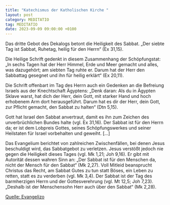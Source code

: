 ```yaml
---
title: "Katechismus der Katholischen Kirche "
layout: post
category: MEDITATIO
tag: MEDITATIO
date: 2023-09-09 09:00:00 +0100
---
```

Das dritte Gebot des Dekalogs betont die Heiligkeit des Sabbat. „Der siebte Tag ist Sabbat, Ruhetag, heilig für den Herrn“ (Ex 31,15).

Die Heilige Schrift gedenkt in diesem Zusammenhang der Schöpfungstat: „In sechs Tagen hat der Herr Himmel, Erde und Meer gemacht und alles, was dazugehört; am siebten Tag ruhte er.<!--more--> Darum hat der Herr den Sabbattag gesegnet und ihn für heilig erklärt“ (Ex 20,11).
 
Die Schrift offenbart im Tag des Herrn auch ein Gedenken an die Befreiung Israels aus der Knechtschaft Ägyptens: „Denk daran: Als du in Ägypten Sklave warst, hat dich der Herr, dein Gott, mit starker Hand und hoch erhobenem Arm dort herausgeführt. Darum hat es dir der Herr, dein Gott, zur Pflicht gemacht, den Sabbat zu halten“ (Dtn 5,15).

Gott hat Israel den Sabbat anvertraut, damit es ihn zum Zeichen des unverbrüchlichen Bundes halte (vgl. Ex 31,16). Der Sabbat ist für den Herrn da; er ist dem Lobpreis Gottes, seines Schöpfungswerkes und seiner Heilstaten für Israel vorbehalten und geweiht. […]

Das Evangelium berichtet von zahlreichen Zwischenfällen, bei denen Jesus beschuldigt wird, das Sabbatgebot zu verletzen. Jesus verstößt jedoch nie gegen die Heiligkeit dieses Tages (vgl. Mk 1,21; Joh 9,16). Er gibt mit Autorität dessen wahren Sinn an: „Der Sabbat ist für den Menschen da, nicht der Mensch für den Sabbat“ (Mk 2,27). Voll Mitleid beansprucht Christus das Recht, am Sabbat Gutes zu tun statt Böses, ein Leben zu retten, statt es zu verderben (vgl. Mk 3,4). Der Sabbat ist der Tag des barmherzigen Herrn und der Gottesverehrung (vgl. Mt 12,5; Joh 7,23). „Deshalb ist der Menschensohn Herr auch über den Sabbat“ (Mk 2,28).
 

[Quelle: Evangelizo](https://evangeliumtagfuertag.org/DE/gospel)